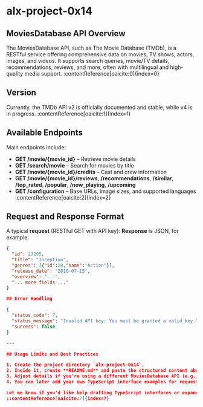 # alx-project-0x14

## MoviesDatabase API Overview
The MoviesDatabase API, such as The Movie Database (TMDb), is a RESTful service offering comprehensive data on movies, TV shows, actors, images, and videos. It supports search queries, movie/TV details, recommendations, reviews, and more, often with multilingual and high-quality media support. :contentReference[oaicite:0]{index=0}

## Version
Currently, the TMDb API v3 is officially documented and stable, while v4 is in progress. :contentReference[oaicite:1]{index=1}

## Available Endpoints
Main endpoints include:
- **GET /movie/{movie_id}** – Retrieve movie details  
- **GET /search/movie** – Search for movies by title  
- **GET /movie/{movie_id}/credits** – Cast and crew information  
- **GET /movie/{movie_id}/reviews**, **/recommendations**, **/similar**, **/top_rated**, **/popular**, **/now_playing**, **/upcoming**  
- **GET /configuration** – Base URLs, image sizes, and supported languages :contentReference[oaicite:2]{index=2}

## Request and Response Format
A typical **request** (RESTful GET with API key):
**Response** is JSON, for example:
```json
{
  "id": 27205,
  "title": "Inception",
  "genres": [{"id":28,"name":"Action"}],
  "release_date": "2010-07-15",
  "overview": "...",
  "... more fields ..."
}

## Error Handling 

{
  "status_code": 7,
  "status_message": "Invalid API key: You must be granted a valid key.",
  "success": false
}

---

## Usage Limits and Best Practices

1. Create the project directory `alx-project-0x14`.
2. Inside it, create **README.md** and paste the structured content above.
3. Adjust details if you're using a different MoviesDatabase API (e.g., OMDb); just mirror the structure using that API's documentation.
4. You can later add your own TypeScript interface examples for request/response shapes based on the JSON samples.

Let me know if you'd like help drafting TypeScript interfaces or expanding any section further!
::contentReference[oaicite:7]{index=7}
